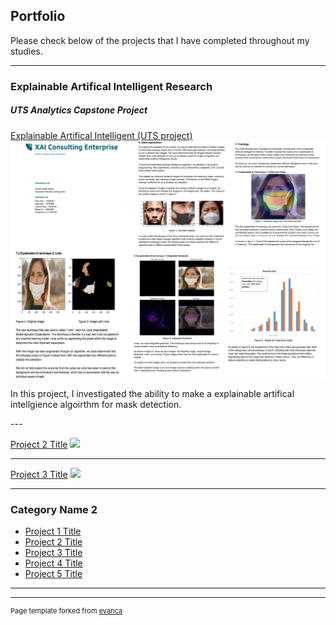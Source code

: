 ## Portfolio
Please check below of the projects that I have completed throughout my studies. 

---

### Explainable Artifical Intelligent Research 
##### UTS Analytics Capstone Project

[Explainable Artifical Intelligent (UTS project)](/sample_page)
<img src="images/xai.PNG?raw=true"/>

<p> In this project, I investigated the ability to make a explainable artifical intellgience algoirthm for mask detection. </P>
---

[Project 2 Title](/pdf/sample_presentation.pdf)
<img src="images/dummy_thumbnail.jpg?raw=true"/>

---
[Project 3 Title](http://example.com/)
<img src="images/dummy_thumbnail.jpg?raw=true"/>

---

### Category Name 2

- [Project 1 Title](http://example.com/)
- [Project 2 Title](http://example.com/)
- [Project 3 Title](http://example.com/)
- [Project 4 Title](http://example.com/)
- [Project 5 Title](http://example.com/)

---




---
<p style="font-size:11px">Page template forked from <a href="https://github.com/evanca/quick-portfolio">evanca</a></p>
<!-- Remove above link if you don't want to attibute -->
